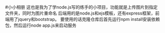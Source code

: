 #小小相册
这也是我为了学node.js写的练手的小项目，功能就是上传图片到指定文件夹，同时为图片重命名
后端用的是node.js和ejs模板，还有express框架，前端用了jquery和bootstrap。
要使用的话克隆仓库后首先运行npm install安装依赖包，然后运行node app.js来启动服务
